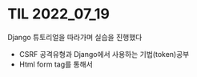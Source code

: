 # TIL 2022_07_19
Django 튜토리얼을 따라가며 실습을 진행했다
- CSRF 공격유형과 Django에서 사용하는 기법(token)공부
- Html form tag를 통해서